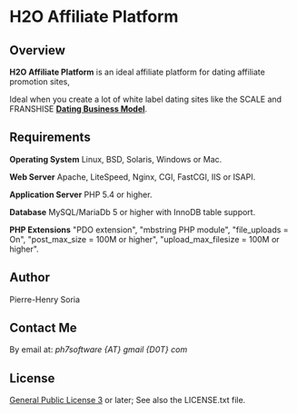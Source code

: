 # H2O Affiliate Platform


## Overview

**H2O Affiliate Platform** is an ideal affiliate platform for dating affiliate promotion sites, 

Ideal when you create a lot of white label dating sites like the SCALE and FRANSHISE **[Dating Business Model](http://ph7cms.com/dating-business-by-steps/)**.


## Requirements

**Operating System** Linux, BSD, Solaris, Windows or Mac.

**Web Server** Apache, LiteSpeed, Nginx, CGI, FastCGI, IIS or ISAPI.

**Application Server** PHP 5.4 or higher.

**Database** MySQL/MariaDb 5 or higher with InnoDB table support.

**PHP Extensions** "PDO extension", "mbstring PHP module", "file_uploads = On", "post_max_size = 100M or higher", "upload_max_filesize = 100M or higher".


## Author

Pierre-Henry Soria


## Contact Me

By email at: *ph7software {AT} gmail {D0T} com*


## License

[General Public License 3](http://www.gnu.org/licenses/gpl.html) or later; See also the LICENSE.txt file.
